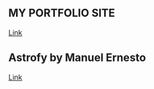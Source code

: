 ## MY PORTFOLIO SITE
<a href="https://kirannavale.github.io" target="_blank">Link</a>

## Astrofy by Manuel Ernesto
<a href="https://github.com/manuelernestog" target="_blank">Link</a>

